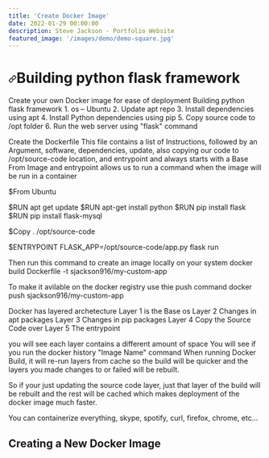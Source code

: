 ```yaml
---
title: 'Create Docker Image'
date: 2022-01-29 00:00:00
description: Steve Jackson - Portfolio Website
featured_image: '/images/demo/demo-square.jpg'
---
```

<h1>
<a id="user-content-h1" class="anchor" href="#h1" aria-hidden="true"><svg class="octicon octicon-link" viewBox="0 0 16 16" version="1.1" width="16" height="16" aria-hidden="true"><path fill-rule="evenodd" d="M7.775 3.275a.75.75 0 001.06 1.06l1.25-1.25a2 2 0 112.83 2.83l-2.5 2.5a2 2 0 01-2.83 0 .75.75 0 00-1.06 1.06 3.5 3.5 0 004.95 0l2.5-2.5a3.5 3.5 0 00-4.95-4.95l-1.25 1.25zm-4.69 9.64a2 2 0 010-2.83l2.5-2.5a2 2 0 012.83 0 .75.75 0 001.06-1.06 3.5 3.5 0 00-4.95 0l-2.5 2.5a3.5 3.5 0 004.95 4.95l1.25-1.25a.75.75 0 00-1.06-1.06l-1.25 1.25a2 2 0 01-2.83 0z"></path></svg></a>Building python flask framework</h1>
Create your own Docker image for ease of deployment
Building python flask framework
1. os – Ubuntu
2. Update apt repo
3. Install dependencies using apt
4. Install Python dependencies using pip
5. Copy source code to /opt folder
6. Run the web server using "flask" command

Create the Dockerfile
This file contains a list of Instructions, followed by an Argument, software, dependencies, update, also copying our code to /opt/source-code location, and entrypoint and always starts with a Base From Image and entrypoint allows us to run a command when the image will be run in a container

$From Ubuntu

$RUN apt get update
$RUN apt-get install python
$RUN pip install flask
$RUN pip install flask-mysql

$Copy . /opt/source-code

$ENTRYPOINT FLASK_APP=/opt/source-code/app.py flask run



Then run this command to create an image locally on your system
docker build Dockerfile -t sjackson916/my-custom-app

To make it avilable on the docker registry use thie push command
docker push sjackson916/my-custom-app

Docker has layered archetecture
Layer 1 is the Base os
Layer 2 Changes in apt packages
Layer 3 Changes in pip packages
Layer 4 Copy the Source Code over
Layer 5 The entrypoint

you will see each layer contains a different amount of space
You will see if you run the docker history "Image Name" command
When running Docker Build, it will re-run layers from cache so the build will be quicker and the layers you made changes to or failed will be rebuilt.

So if your just updating the source code layer, just that layer of the build will be rebuilt and the rest will be cached which makes deployment of the docker image much faster.

You can containerize everything, skype, spotify, curl, firefox, chrome, etc...

<h2>Creating a New Docker Image
</h2>